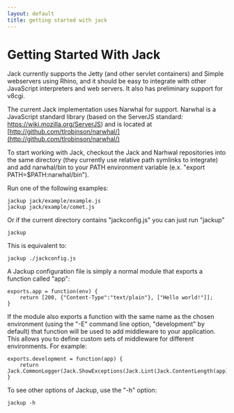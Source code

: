 ```yaml
---
layout: default
title: getting started with jack
---
```


Getting Started With Jack
=========================

Jack currently supports the Jetty (and other servlet containers) and Simple webservers using Rhino, and it should be easy to integrate with other JavaScript interpreters and web servers. It also has preliminary support for v8cgi.

The current Jack implementation uses Narwhal for support. Narwhal is a JavaScript standard library (based on the ServerJS standard: https://wiki.mozilla.org/ServerJS) and is located at [http://github.com/tlrobinson/narwhal/](http://github.com/tlrobinson/narwhal/)

To start working with Jack, checkout the Jack and Narhwal repositories into the same directory (they currently use relative path symlinks to integrate) and add narwhal/bin to your PATH environment variable (e.x. "export PATH=$PATH:narwhal/bin").

Run one of the following examples:

    jackup jack/example/example.js
    jackup jack/example/comet.js
    
Or if the current directory contains "jackconfig.js" you can just run "jackup"

    jackup

This is equivalent to:

    jackup ./jackconfig.js

A Jackup configuration file is simply a normal module that exports a function called "app":

    exports.app = function(env) {
        return [200, {"Content-Type":"text/plain"}, ["Hello world!"]];
    }
    
If the module also exports a function with the same name as the chosen environment (using the "-E" command line option, "development" by default) that function will be used to add middleware to your application. This allows you to define custom sets of middleware for different environments. For example:

    exports.development = function(app) {
        return Jack.CommonLogger(Jack.ShowExceptions(Jack.Lint(Jack.ContentLength(app))));
    }

To see other options of Jackup, use the "-h" option:

    jackup -h
